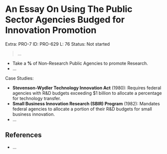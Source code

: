 # An Essay On Using The Public Sector Agencies Budged for Innovation Promotion

Extra: PRO-7
ID: PRO-629
L: 76
Status: Not started

> …
> 

- Take a **%** of Non-Research Public Agencies to promote Research.
- …

Case Studies:

- **Stevenson-Wydler Technology Innovation Act** (1980):  Requires federal agencies with R&D budgets exceeding $1 billion to allocate a percentage for technology transfer.
- **Small Business Innovation Research (SBIR) Program** (1982):  Mandates federal agencies to allocate a portion of their R&D budgets for small business innovation.
- …

## References

- …